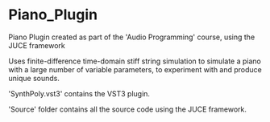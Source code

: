 # Piano_Plugin
Piano Plugin created as part of the 'Audio Programming' course, using the JUCE framework

Uses finite-difference time-domain stiff string simulation to simulate a piano with a large number of variable parameters, to experiment with and produce unique sounds.

'SynthPoly.vst3' contains the VST3 plugin.

'Source' folder contains all the source code using the JUCE framework.
